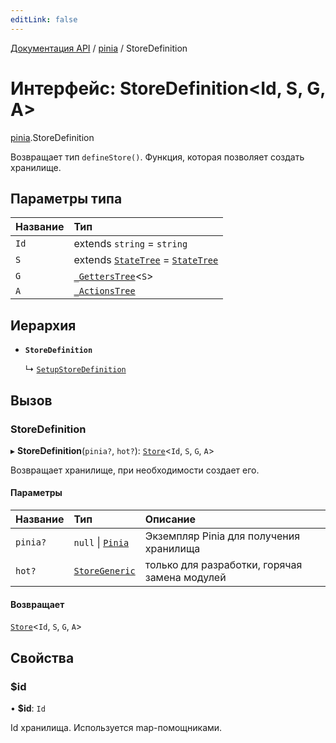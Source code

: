 ```yaml
---
editLink: false
---
```


[Документация API](../index.md) / [pinia](../modules/pinia.md) / StoreDefinition

# Интерфейс: StoreDefinition\<Id, S, G, A\>

[pinia](../modules/pinia.md).StoreDefinition

Возвращает тип `defineStore()`. Функция, которая позволяет создать хранилище.

## Параметры типа

| Название | Тип                                                                                                 |
| :------- | :-------------------------------------------------------------------------------------------------- |
| `Id`     | extends `string` = `string`                                                                         |
| `S`      | extends [`StateTree`](../modules/pinia.md#StateTree) = [`StateTree`](../modules/pinia.md#StateTree) |
| `G`      | [`_GettersTree`](../modules/pinia.md#_GettersTree)\<`S`\>                                           |
| `A`      | [`_ActionsTree`](../modules/pinia.md#_ActionsTree)                                                  |

## Иерархия

- **`StoreDefinition`**

  ↳ [`SetupStoreDefinition`](pinia.SetupStoreDefinition.md)

## Вызов

### StoreDefinition

▸ **StoreDefinition**(`pinia?`, `hot?`): [`Store`](../modules/pinia.md#Store)\<`Id`, `S`, `G`, `A`\>

Возвращает хранилище, при необходимости создает его.

#### Параметры

| Название | Тип                                                | Описание                                      |
| :------- | :------------------------------------------------- | :-------------------------------------------- |
| `pinia?` | `null` \| [`Pinia`](pinia.Pinia.md)                | Экземпляр Pinia для получения хранилища       |
| `hot?`   | [`StoreGeneric`](../modules/pinia.md#StoreGeneric) | только для разработки, горячая замена модулей |

#### Возвращает

[`Store`](../modules/pinia.md#Store)\<`Id`, `S`, `G`, `A`\>

## Свойства

### $id

• **$id**: `Id`

Id хранилища. Используется map-помощниками.
